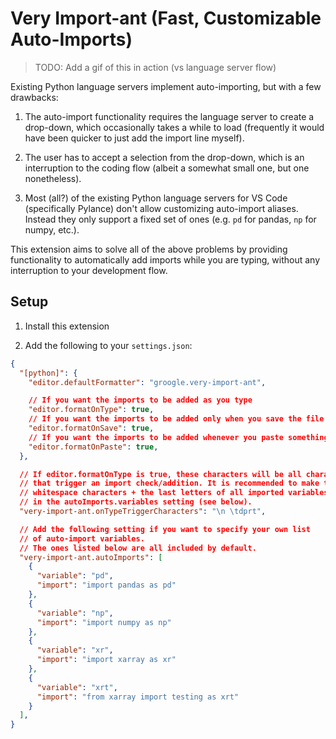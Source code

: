 # Very Import-ant (Fast, Customizable Auto-Imports)

> TODO: Add a gif of this in action (vs language server flow)

Existing Python language servers implement auto-importing, but with a few drawbacks:

1. The auto-import functionality requires the language server to
create a drop-down, which occasionally takes a while to load (frequently
it would have been quicker to just add the import line myself).

1. The user has to accept a selection from the drop-down, which is an interruption
to the coding flow (albeit a somewhat small one, but one nonetheless).

1. Most (all?) of the existing Python language servers for VS Code
(specifically Pylance) don't allow customizing auto-import aliases.
Instead they only support a fixed set of ones (e.g. `pd` for pandas, `np` for
numpy, etc.).

This extension aims to solve all of the above problems by providing
functionality to automatically add imports while you are typing,
without any interruption to your development flow.

## Setup

1. Install this extension

1. Add the following to your `settings.json`:
```json
{
  "[python]": {
    "editor.defaultFormatter": "groogle.very-import-ant",

    // If you want the imports to be added as you type
    "editor.formatOnType": true,
    // If you want the imports to be added only when you save the file
    "editor.formatOnSave": true,
    // If you want the imports to be added whenever you paste something into your editor
    "editor.formatOnPaste": true,
  },

  // If editor.formatOnType is true, these characters will be all characters
  // that trigger an import check/addition. It is recommended to make this
  // whitespace characters + the last letters of all imported variables
  // in the autoImports.variables setting (see below).
  "very-import-ant.onTypeTriggerCharacters": "\n \tdprt",

  // Add the following setting if you want to specify your own list
  // of auto-import variables.
  // The ones listed below are all included by default.
  "very-import-ant.autoImports": [
    {
      "variable": "pd",
      "import": "import pandas as pd"
    },
    {
      "variable": "np",
      "import": "import numpy as np"
    },
    {
      "variable": "xr",
      "import": "import xarray as xr"
    },
    {
      "variable": "xrt",
      "import": "from xarray import testing as xrt"
    }
  ],
}
```
